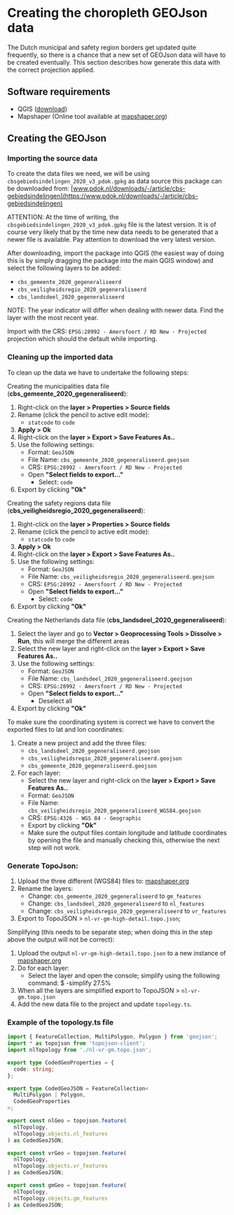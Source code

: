 # Creating the choropleth GEOJson data

The Dutch municipal and safety region borders get updated quite frequently, so there is
a chance that a new set of GEOJson data will have to be created eventually.
This section describes how generate this data with the correct projection applied.

## Software requirements

- QGIS ([download](https://qgis.org/en/site/forusers/download.html))
- Mapshaper (Online tool available at [mapshaper.org](https://mapshaper.org))

## Creating the GEOJson

### Importing the source data

To create the data files we need, we will be using `cbsgebiedsindelingen_2020_v3_pdok.gpkg` as
data source this package can be downloaded from: [www.pdok.nl/downloads/-/article/cbs-gebiedsindelingen](https://www.pdok.nl/downloads/-/article/cbs-gebiedsindelingen)

ATTENTION: At the time of writing, the `cbsgebiedsindelingen_2020_v3_pdok.gpkg` file is the latest version.
It is of course very likely that by the time new data needs to be generated that a newer file is available.
Pay attention to download the very latest version.

After downloading, import the package into QGIS (the easiest way of doing this is by simply dragging the package into
the main QGIS window) and select the following layers to be added:

- `cbs_gemeente_2020_gegeneraliseerd`
- `cbs_veiligheidsregio_2020_gegeneraliseerd`
- `cbs_landsdeel_2020_gegeneraliseerd`

NOTE: The year indicator will differ when dealing with newer data. Find the layer with the most recent year.

Import with the CRS: `EPSG:28992 - Amersfoort / RD New - Projected` projection which should the default while importing.

### Cleaning up the imported data

To clean up the data we have to undertake the following steps:

Creating the municipalities data file (**cbs_gemeente_2020_gegeneraliseerd**):

1. Right-click on the **layer > Properties > Source fields**
2. Rename (click the pencil to active edit mode):
   - `statcode` to `code`
3. **Apply > Ok**
4. Right-click on the **layer > Export > Save Features As..**
5. Use the following settings:
   - Format: `GeoJSON`
   - File Name: `cbs_gemeente_2020_gegeneraliseerd.geojson`
   - CRS: `EPSG:28992 - Amersfoort / RD New - Projected`
   - Open **"Select fields to export..."**
     - Select: `code`
6. Export by clicking **"Ok"**

Creating the safety regions data file (**cbs_veiligheidsregio_2020_gegeneraliseerd**):

1. Right-click on the **layer > Properties > Source fields**
2. Rename (click the pencil to active edit mode):
   - `statcode` to `code`
3. **Apply > Ok**
4. Right-click on the **layer > Export > Save Features As..**
5. Use the following settings:
   - Format: `GeoJSON`
   - File Name: `cbs_veiligheidsregio_2020_gegeneraliseerd.geojson`
   - CRS: `EPSG:28992 - Amersfoort / RD New - Projected`
   - Open **"Select fields to export..."**
     - Select: `code`
6. Export by clicking **"Ok"**

Creating the Netherlands data file (**cbs_landsdeel_2020_gegeneraliseerd**):

1. Select the layer and go to **Vector > Geoprocessing Tools > Dissolve > Run**, this will merge the different areas
2. Select the new layer and right-click on the **layer > Export > Save Features As..**
3. Use the following settings:
   - Format: `GeoJSON`
   - File Name: `cbs_landsdeel_2020_gegeneraliseerd.geojson`
   - CRS: `EPSG:28992 - Amersfoort / RD New - Projected`
   - Open **"Select fields to export..."**
     - Deselect all
4. Export by clicking **"Ok"**

To make sure the coordinating system is correct we have to convert the exported files to lat and lon coordinates:

1. Create a new project and add the three files:
   - `cbs_landsdeel_2020_gegeneraliseerd.geojson`
   - `cbs_veiligheidsregio_2020_gegeneraliseerd.geojson`
   - `cbs_gemeente_2020_gegeneraliseerd.geojson`
2. For each layer:
   - Select the new layer and right-click on the **layer > Export > Save Features As..**
   - Format: `GeoJSON`
   - File Name: `cbs_veiligheidsregio_2020_gegeneraliseerd_WGS84.geojson`
   - CRS: `EPSG:4326 - WGS 84 - Geographic`
   - Export by clicking **"Ok"**
   * Make sure the output files contain longitude and latitude coordinates by opening the file and manually checking this, otherwise the next step will not work.

### Generate TopoJson:

1. Upload the three different (WGS84) files to: [mapshaper.org](https://mapshaper.org)
2. Rename the layers:
   - Change: `cbs_gemeente_2020_gegeneraliseerd` to `gm_features`
   - Change: `cbs_landsdeel_2020_gegeneraliseerd` to `nl_features`
   - Change: `cbs_veiligheidsregio_2020_gegeneraliseerd` to `vr_features`
3. Export to TopoJSON > `nl-vr-gm-high-detail.topo.json`;

Simplifying (this needs to be separate step; when doing this in the step above the output will not be correct):

1. Upload the output `nl-vr-gm-high-detail.topo.json` to a new instance of [mapshaper.org](https://mapshaper.org/)
2. Do for each layer:
   - Select the layer and open the console; simplify using the following command: $ -simplify 27.5%
3. When all the layers are simplified export to TopoJSON > `nl-vr-gm.topo.json`
4. Add the new data file to the project and update `topology.ts`.

### Example of the topology.ts file

```typescript
import { FeatureCollection, MultiPolygon, Polygon } from 'geojson';
import * as topojson from 'topojson-client';
import nlTopology from './nl-vr-gm.topo.json';

export type CodedGeoProperties = {
  code: string;
};

export type CodedGeoJSON = FeatureCollection<
  MultiPolygon | Polygon,
  CodedGeoProperties
>;

export const nlGeo = topojson.feature(
  nlTopology,
  nlTopology.objects.nl_features
) as CodedGeoJSON;

export const vrGeo = topojson.feature(
  nlTopology,
  nlTopology.objects.vr_features
) as CodedGeoJSON;

export const gmGeo = topojson.feature(
  nlTopology,
  nlTopology.objects.gm_features
) as CodedGeoJSON;
```
